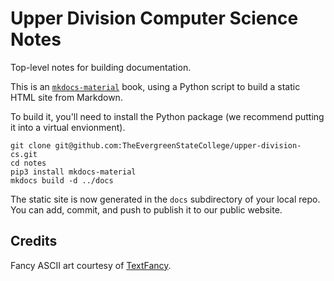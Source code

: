 # Upper Division Computer Science Notes

Top-level notes for building documentation.

This is an [`mkdocs-material`](https://squidfunk.github.io/mkdocs-material/) book,
using a Python script to build a static HTML site from Markdown.

To build it, you'll need to install the
Python package (we recommend putting it into a virtual envionment).

```
git clone git@github.com:TheEvergreenStateCollege/upper-division-cs.git 
cd notes
pip3 install mkdocs-material
mkdocs build -d ../docs
```

The static site is now generated in the `docs` subdirectory of your local repo.
You can add, commit, and push to publish it to our public website.

## Credits

Fancy ASCII art courtesy of [TextFancy](https://textfancy.com/text-art/).
